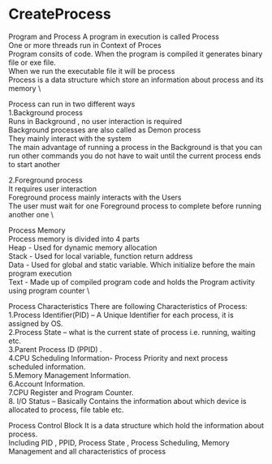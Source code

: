 # CreateProcess 
Program and Process 
A program in execution is called Process \
One or more threads run in Context of Proces \
Program consits of code. When the program is compiled it generates binary file or exe file. \
When we run the  executable file it will be process \
Process is a data structure which store an information about process and its memory \

Process can run in two different ways \
1.Background process \
Runs in Background , no user interaction is required \
Background processes are also called as Demon process \
They mainly interact with the system  \
The main advantage of running a process in the Background is that you can run other commands you do not have to wait until the current process ends to start another 

2.Foreground process \
It requires user interaction \
Foreground process mainly interacts with the Users \
The user must wait for one Foreground process to complete before running another one \

Process Memory \
Process memory is divided into 4 parts \
Heap - Used for dynamic memory allocation \
Stack - Used for local variable, function return address \
Data - Used for global and static variable. Which initialize before the main program execution \
Text - Made up of compiled program code and holds the Program activity using program counter \

Process Characteristics 
There are following Characteristics of Process: \
1.Process Identifier(PID) – A Unique Identifier for each process, it is  assigned by OS. \
2.Process State – what is the current state of process i.e. running, waiting  etc. \
3.Parent Process ID (PPID) . \
4.CPU Scheduling Information- Process Priority and next process scheduled  information. \
5.Memory Management Information. \
6.Account Information. \
7.CPU Register and Program Counter. \
8. I/O Status – Basically Contains the information about which device is allocated to process, file table etc. 

Process Control Block
It is a data structure which hold the information about process. \
Including PID , PPID, Process State , Process Scheduling, Memory Management and all characteristics of process
